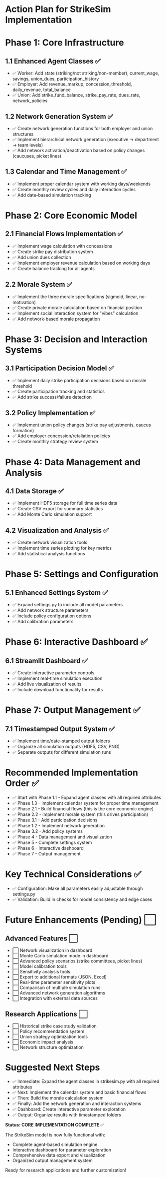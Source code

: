 # Action Plan for StrikeSim Implementation

# Phase 1: Core Infrastructure

## 1.1 Enhanced Agent Classes ✅
- ✅ Worker: Add state (striking/not striking/non-member), current_wage, savings, union_dues, participation_history
- ✅ Employer: Add revenue_markup, concession_threshold, daily_revenue, total_balance
- ✅ Union: Add strike_fund_balance, strike_pay_rate, dues_rate, network_policies

## 1.2 Network Generation System ✅
- ✅ Create network generation functions for both employer and union structures
- ✅ Implement hierarchical network generation (executive → department → team levels)
- ✅ Add network activation/deactivation based on policy changes (caucuses, picket lines)

## 1.3 Calendar and Time Management ✅
- ✅ Implement proper calendar system with working days/weekends
- ✅ Create monthly review cycles and daily interaction cycles
- ✅ Add date-based simulation tracking

# Phase 2: Core Economic Model

## 2.1 Financial Flows Implementation ✅
- ✅ Implement wage calculation with concessions
- ✅ Create strike pay distribution system
- ✅ Add union dues collection
- ✅ Implement employer revenue calculation based on working days
- ✅ Create balance tracking for all agents

## 2.2 Morale System ✅
- ✅ Implement the three morale specifications (sigmoid, linear, no-motivation)
- ✅ Create private morale calculation based on financial position
- ✅ Implement social interaction system for "vibes" calculation
- ✅ Add network-based morale propagation

# Phase 3: Decision and Interaction Systems

## 3.1 Participation Decision Model ✅
- ✅ Implement daily strike participation decisions based on morale threshold
- ✅ Create participation tracking and statistics
- ✅ Add strike success/failure detection

## 3.2 Policy Implementation ✅
- ✅ Implement union policy changes (strike pay adjustments, caucus formation)
- ✅ Add employer concession/retaliation policies
- ✅ Create monthly strategy review system

# Phase 4: Data Management and Analysis

## 4.1 Data Storage ✅
- ✅ Implement HDF5 storage for full time series data
- ✅ Create CSV export for summary statistics
- ✅ Add Monte Carlo simulation support

## 4.2 Visualization and Analysis ✅
- ✅ Create network visualization tools
- ✅ Implement time series plotting for key metrics
- ✅ Add statistical analysis functions

# Phase 5: Settings and Configuration

## 5.1 Enhanced Settings System ✅
- ✅ Expand settings.py to include all model parameters
- ✅ Add network structure parameters
- ✅ Include policy configuration options
- ✅ Add calibration parameters

# Phase 6: Interactive Dashboard ✅

## 6.1 Streamlit Dashboard ✅
- ✅ Create interactive parameter controls
- ✅ Implement real-time simulation execution
- ✅ Add live visualization of results
- ✅ Include download functionality for results

# Phase 7: Output Management ✅

## 7.1 Timestamped Output System ✅
- ✅ Implement time/date-stamped output folders
- ✅ Organize all simulation outputs (HDF5, CSV, PNG)
- ✅ Separate outputs for different simulation runs

# Recommended Implementation Order ✅
- ✅ Start with Phase 1.1 - Expand agent classes with all required attributes
- ✅ Phase 1.3 - Implement calendar system for proper time management
- ✅ Phase 2.1 - Build financial flows (this is the core economic engine)
- ✅ Phase 2.2 - Implement morale system (this drives participation)
- ✅ Phase 3.1 - Add participation decisions
- ✅ Phase 1.2 - Implement network generation
- ✅ Phase 3.2 - Add policy systems
- ✅ Phase 4 - Data management and visualization
- ✅ Phase 5 - Complete settings system
- ✅ Phase 6 - Interactive dashboard
- ✅ Phase 7 - Output management

# Key Technical Considerations ✅
- ✅ Configuration: Make all parameters easily adjustable through settings.py
- ✅ Validation: Build in checks for model consistency and edge cases

# Future Enhancements (Pending) ⬜

## Advanced Features ⬜
- ⬜ Network visualization in dashboard
- ⬜ Monte Carlo simulation mode in dashboard
- ⬜ Advanced policy scenarios (strike committees, picket lines)
- ⬜ Model calibration tools
- ⬜ Sensitivity analysis tools
- ⬜ Export to additional formats (JSON, Excel)
- ⬜ Real-time parameter sensitivity plots
- ⬜ Comparison of multiple simulation runs
- ⬜ Advanced network generation algorithms
- ⬜ Integration with external data sources

## Research Applications ⬜
- ⬜ Historical strike case study validation
- ⬜ Policy recommendation system
- ⬜ Union strategy optimization tools
- ⬜ Economic impact analysis
- ⬜ Network structure optimization

# Suggested Next Steps
- ✅ Immediate: Expand the agent classes in strikesim.py with all required attributes
- ✅ Next: Implement the calendar system and basic financial flows
- ✅ Then: Build the morale calculation system
- ✅ Finally: Add the network generation and interaction systems
- ✅ Dashboard: Create interactive parameter exploration
- ✅ Output: Organize results with timestamped folders

**Status: CORE IMPLEMENTATION COMPLETE** ✅

The StrikeSim model is now fully functional with:
- Complete agent-based simulation engine
- Interactive dashboard for parameter exploration
- Comprehensive data export and visualization
- Organized output management system

Ready for research applications and further customization!